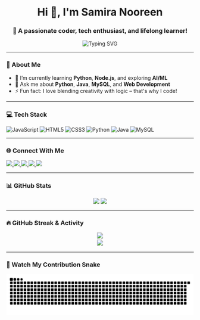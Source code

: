 <h1 align="center">Hi 👋, I'm Samira Nooreen</h1>
<h3 align="center">🚀 A passionate coder, tech enthusiast, and lifelong learner!</h3>

<p align="center">
  <img src="https://readme-typing-svg.herokuapp.com?font=Fira+Code&weight=500&pause=1000&center=true&width=435&lines=Frontend+Dev+💻;Backend+Enthusiast+🔧;Python+Lover+🐍;Learning+Never+Stops+🚀" alt="Typing SVG" />
</p>

---

### 🧠 About Me

- 🌱 I’m currently learning **Python**, **Node.js**, and exploring **AI/ML**
- 💬 Ask me about **Python**, **Java**, **MySQL**, and **Web Development**
- ⚡ Fun fact: I love blending creativity with logic – that's why I code!

---

### 💻 Tech Stack

<p align="left">
  <img src="https://cdn.jsdelivr.net/gh/devicons/devicon/icons/javascript/javascript-original.svg" height="30" alt="JavaScript" />
  <img src="https://cdn.jsdelivr.net/gh/devicons/devicon/icons/html5/html5-original.svg" height="30" alt="HTML5" />
  <img src="https://cdn.jsdelivr.net/gh/devicons/devicon/icons/css3/css3-original.svg" height="30" alt="CSS3" />
  <img src="https://cdn.jsdelivr.net/gh/devicons/devicon/icons/python/python-original.svg" height="30" alt="Python" />
  <img src="https://cdn.jsdelivr.net/gh/devicons/devicon/icons/java/java-original.svg" height="30" alt="Java" />
  <img src="https://cdn.jsdelivr.net/gh/devicons/devicon/icons/mysql/mysql-original.svg" height="30" alt="MySQL" />
</p>

---

### 🌐 Connect With Me

<p align="left">
  <a href="https://www.linkedin.com/in/samira-nooreen-95aa7125a/" target="_blank">
    <img src="https://img.shields.io/badge/LinkedIn-blue?logo=linkedin&style=for-the-badge&logoColor=white" />
  </a>
  <a href="https://instagram.com" target="_blank">
    <img src="https://img.shields.io/badge/Instagram-E4405F?logo=instagram&style=for-the-badge&logoColor=white" />
  </a>
  <a href="https://twitch.tv" target="_blank">
    <img src="https://img.shields.io/badge/Twitch-9146FF?logo=twitch&style=for-the-badge&logoColor=white" />
  </a>
  <a href="mailto:youremail@gmail.com">
    <img src="https://img.shields.io/badge/Gmail-D14836?logo=gmail&style=for-the-badge&logoColor=white" />
  </a>
  <a href="https://youtube.com" target="_blank">
    <img src="https://img.shields.io/badge/YouTube-FF0000?logo=youtube&style=for-the-badge&logoColor=white" />
  </a>
</p>

---

### 📊 GitHub Stats

<p align="center">
  <img src="https://github-readme-stats.vercel.app/api?username=samira-nooreen&show_icons=true&theme=dracula&include_all_commits=true&hide_border=false" height="160" />
  <img src="https://github-readme-stats.vercel.app/api/top-langs?username=samira-nooreen&layout=compact&theme=dracula&hide_border=false" height="160" />
</p>

---

### 🔥 GitHub Streak & Activity

<p align="center">
  <img src="https://streak-stats.demolab.com?user=samira-nooreen&theme=dracula&hide_border=false&border_radius=5" height="150" />
  <br />
  <img src="https://github-readme-activity-graph.vercel.app/graph?username=samira-nooreen&theme=react-dark&radius=16&area=true" height="300" />
</p>

---

### 🐍 Watch My Contribution Snake

<p align="center">
  <img src="https://raw.githubusercontent.com/samira-nooreen/samira-nooreen/output/snake.svg" alt="Contribution Snake Animation" />
</p>

